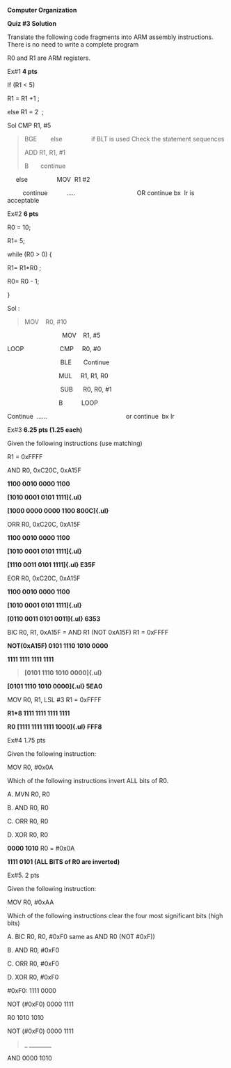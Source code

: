 **Computer Organization**

**Quiz \#3 Solution**

Translate the following code fragments into ARM assembly instructions. There is no need to write a complete program

R0 and R1 are ARM registers.

Ex\#1 **4 pts**

If (R1 \< 5)

R1 = R1 +1 ;

else R1 = 2  ;

Sol CMP R1, \#5

> BGE        else                 if BLT is used Check the statement sequences
>
> ADD R1, R1, \#1 
>
> B       continue 

     else                 MOV  R1 \#2 

         continue           \.....                                    OR continue bx  lr is acceptable

Ex\#2 **6 pts**

R0 = 10;

R1= 5;

while (R0 \> 0) {

R1= R1\*R0 ;

R0= R0 - 1;

}

Sol :

> MOV    R0, \#10 

                                MOV    R1, \#5 

LOOP                     CMP     R0, \#0 

                               BLE       Continue 

                              MUL     R1, R1, R0 

                               SUB      R0, R0, \#1 

                              B           LOOP 

Continue  \...\...                                              or continue  bx lr

Ex\#3 **6.25 pts (1.25 each)**

Given the following instructions (use matching)

R1 = 0xFFFF

AND R0, 0xC20C, 0xA15F

**1100 0010 0000 1100**

**[1010 0001 0101 1111]{.ul}**

**[1000 0000 0000 1100 800C]{.ul}**

ORR R0, 0xC20C, 0xA15F

**1100 0010 0000 1100**

**[1010 0001 0101 1111]{.ul}**

**[1110 0011 0101 1111]{.ul} E35F**

EOR R0, 0xC20C, 0xA15F

**1100 0010 0000 1100**

**[1010 0001 0101 1111]{.ul}**

**[0110 0011 0101 0011]{.ul} 6353**

BIC R0, R1, 0xA15F = AND R1 (NOT 0xA15F) R1 = 0xFFFF

**NOT(0xA15F) 0101 1110 1010 0000**

**1111 1111 1111 1111**

> **[0101 1110 1010 0000]{.ul}**

**[0101 1110 1010 0000]{.ul} 5EA0**

MOV R0, R1, LSL \#3 R1 = 0xFFFF

**R1\*8 1111 1111 1111 1111**

**R0** **[1111 1111 1111 1000]{.ul} FFF8**

Ex\#4 1.75 pts

Given the following instruction:

MOV R0, \#0x0A

Which of the following instructions invert ALL bits of R0.

A.  MVN R0, R0

B.  AND R0, R0

C.  ORR R0, R0

D.  XOR R0, R0

**0000 1010** R0 = \#0x0A

**1111 0101 (ALL BITS of R0 are inverted)**

Ex\#5. 2 pts

Given the following instruction:

MOV R0, \#0xAA

Which of the following instructions clear the four most significant bits (high bits)

A.  BIC R0, R0, \#0xF0 same as AND R0 (NOT \#0xF))

B.  AND R0, \#0xF0

C.  ORR R0, \#0xF0

D.  XOR R0, \#0xF0

\#0xF0: 1111 0000

NOT (\#0xF0) 0000 1111

R0 1010 1010

NOT (\#0xF0) 0000 1111

> \_ \_\_\_\_\_\_\_\_

AND 0000 1010
